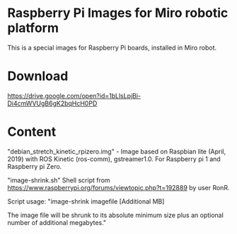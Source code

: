 # Raspberry Pi Images for Miro robotic platform
This is a special images for Raspberry Pi boards, installed in Miro robot.

# Download
https://drive.google.com/open?id=1bLlsLpjBi-Di4cmWVUgB6gK2bqHcH0PD

# Content
"debian_stretch_kinetic_rpizero.img" - Image based on Raspbian lite (April, 2019) with ROS Kinetic (ros-comm), gstreamer1.0. For Raspberry pi 1 and Raspberry pi Zero.

"image-shrink.sh" Shell script from https://www.raspberrypi.org/forums/viewtopic.php?t=192889 by user RonR. 

Script usage:
"image-shrink imagefile [Additional MB]

The image file will be shrunk to its absolute minimum size plus an optional number of additional megabytes."

 
